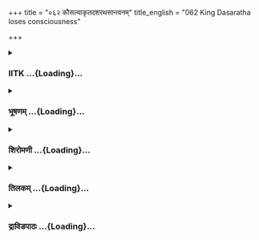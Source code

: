 +++
title = "०६२ कौसल्याकृतदशरथसान्त्वनम्"
title_english = "062 King Dasaratha loses consciousness"

+++
<div caption="श्रीराम-हरिसीताराममूर्ति-घनपाठिभ्यां वचनम्" class="audioEmbed" src="https://archive.org/download/Ramayana-recitation-Sriram-harisItArAmamUrti-Ghanapaati-v2/Kanda_2/Kanda_2_AYK-062-Kousalya_Krutha_Dashratha_Santhvanam.mp3"></div>

<div class="js_include collapsed" newlevelforh1="3" title="IITK" unfilled url="/purANam/rAmAyaNam/audIchya-pAThaH/iitk/2_ayodhyAkANDam/05-dasharatha-mRtyuH/062_kausalyAkRtadasharathasAntvanam.md">
<details><summary><h3>IITK ...{Loading}...</h3></summary>

Sudden flash of a thought in the mind of Dasaratha about an evil act
done by him in the past -- Dasaratha attributes present misfortune to
the past action -- seeks forgiveness of Kausalya.



#### श्लोकः
##### मूलम्
एवं तु क्रुद्धया राजा राममात्रा सशोकया।  
श्रावितः परुषं वाक्यं चिन्तयामास दुःखितः॥2.62.1॥

##### शब्दार्थः
क्रुद्धया in anger, सशोकया afflicted with sorrow, राममात्रा by Rama's mother, एवम् in that way, परुषम् harsh, वाक्यम् words, श्रावितः was forced to hear, राजा king, दुःखितः distressed, चिन्तयामास sadly reflected.

##### आङ्ग्लानुवादः
Forced to hear the harsh words of angry Kausalya, the king, deeply distressed, was absorbed in sad thought.



#### श्लोकः
##### मूलम्
चिन्तयित्वा स च नृपो मुमोह व्याकुलेन्द्रियः।  
अथ दीर्घीण कालेन संज्ञामाप परन्तपः॥2.62.2॥

##### शब्दार्थः
सः that, नृपः king, चिन्तयित्वा having thought over, व्याकुलेन्द्रियः with bewildered senses, मुमोह lost consciousness, अथ thereafter, परन्तपः tormentor of enemies, दीर्घेण कालेन  after a long while, संज्ञाम् the senses, आप regained.

##### आङ्ग्लानुवादः
The king (Dasaratha) tormentor of enemies, for a while, lost his consciousness, his senses bewildered. After a long time he regained his senses.



#### श्लोकः
##### मूलम्
स संज्ञामुपलभ्यैव दीर्घमुष्णं च निश्श्वसन्।  
कौसल्यां पार्श्वतो दृष्ट्वा पुन श्चिन्तामुपागमत्॥2.62.3॥

##### शब्दार्थः
सः he, संज्ञाम् senses, उपलभ्यैव after getting back, दीर्घम् deep, उष्णं च hot, निश्श्वसन् sighing, पार्श्वतः by the side, कौसल्याम् Kausalya, दृष्ट्वा having seen, पुनः again, चिन्ताम् anxieties, उपागमत् got into.

##### आङ्ग्लानुवादः
When he regained his senses, the king heaved deep, hot sighs. Seeing Kausalya by his side he relapsed into a state of anxiety.



#### श्लोकः
##### मूलम्
तस्य चिन्तयमानस्य प्रत्याभात्कर्म दुष्कृतम्।  
यदनेन कृतं पूर्वमज्ञानाच्छब्दवेधिना॥2.62.4॥

##### शब्दार्थः
चिन्तयमानस्य as he was thinking, तस्य his, पूर्वम् formerly, अनेन by such, शब्दवेधिना Capable of hitting the target by following the sound, अज्ञानात् without knowledge, यत् which, कृतम् has been committed, दुष्कृतम् sinful, कर्म act, प्रत्यभात् flashed back.

##### आङ्ग्लानुवादः
While he was thus reflecting on a sinful act he had inadvertently comitted long ago, the act of discharging an arrow that could hit its target following the sound, flashed in his mind.



#### श्लोकः
##### मूलम्
अमनास्तेन शोकेन रामशोकेन च प्रभुः।  
द्वाभ्यामपि महाराज श्शोकाभ्यामन्वतप्यत॥2.62.5॥

##### शब्दार्थः
तेन शोकेन with that grief, रामशोकेन with the grief of Rama's separation, अमनाः with a broken heart, प्रभुः lord, महाराजः maharaja, द्वाभ्याम् by both, शोकाभ्याम् अपि the sorrows also, अन्वतप्यत started regretting.

##### आङ्ग्लानुवादः
The great king, the lord with a broken heart started regretting deeply about both the grievous acts he had committed previously (one is shooting at the son of a sage and the other, banishing Rama).



#### श्लोकः
##### मूलम्
दह्यामानस् सशोकाभ्यां कौसल्यामाह भूपतिः।  
वेपमानोऽञ्जलिं कृत्वा प्रसादार्थमवाङ्मुखः॥2.62.6॥

##### शब्दार्थः
शोकाभ्याम् with those two sad incidents, दह्यमानः being afflicted, सः भूपतिः that king (Dasaratha), वेपमानः trembling, आवाङ्मुखः with his head bending downwards, प्रसादार्थम्  
to appease, अञ्जलिम् with folded palms, कृत्वा having made, कौशल्याम् to Kausalya, आह said.

##### आङ्ग्लानुवादः
Consumed by the double sorrow, the king trembling, with head down and folding his hands said to Kausalya in order to appease herः



#### श्लोकः
##### मूलम्
प्रसादये त्वां कौसल्ये रचितोऽयं मयाऽञ्जलिः।  
वत्सला चानृशंसा च त्वं हि नित्यं परेष्वपि॥2.62.7॥

##### शब्दार्थः
कौशल्ये O Kausalya, त्वाम् you, प्रसादये be merciful, मया by me, अयम् this, अञ्जलिः folded  palms, रचितः set, त्वम् you, परेष्वपि even towards enemies, नित्यम् always, वत्सला is affectionate, अनृशंसा च हि not cruel.

##### आङ्ग्लानुवादः
O Kausalya I entreat you with folded palms. Be merciful. Forever affectionate, you are not cruel even towards your enemies.



#### श्लोकः
##### मूलम्
भर्ता तु खलु नारीणां गुणवान्निर्गुणोऽपि वा।  
धर्मं विमृशमानानां प्रत्यक्षं देवि दैवतम्॥2.62.8॥

##### शब्दार्थः
देवि O Devi, धर्मम् righteousness, विमृशमानानाम् pondering over, नारीणाम् for women, गुणवान् virtuous, निर्गुणोपि वा or not virtuous, भर्ता husband, प्रत्यक्षम् visible, दैवतं खलु indeed god to them.

##### आङ्ग्लानुवादः
O Devi for women who have regard for righteousness, a husband, whether virtuous or not, is a god incarnate.



#### श्लोकः
##### मूलम्
सा त्वं धर्मपरा नित्यं दृष्टलोक परावरा।  
नार्हसे विप्रियं वक्तुं दुखिःताऽपि सुदुःखितम्॥2.62.9॥

##### शब्दार्थः
नित्यम् always, धर्मपरा righteousminded one, दृष्टलोकवरावरा knower of both the extremities, सा त्वम् such as you, दुःखितापि although grieved, सुदुःखितम् one who is weighed down with grief, विप्रियम् unpleasant words, वक्तुम् to speak, नार्हसि does not  
behove you.

##### आङ्ग्लानुवादः
You always adhere to righteousness. You have seen both the extremes (good and bad) of this world. Athough you yourself are in grief it does not behove you to speak unpleasant words to one who is suffering from a greater grief.



#### श्लोकः
##### मूलम्
तद्वाक्यं करुणं राज्ञः श्रुत्वा दीनस्य भाषितम्।  
कौसल्या व्यसृजद्बाष्पं प्रणालीव नवोदकम्॥2.62.10॥

##### शब्दार्थः
कौशल्या Kausalya, दीनस्य of the wretched, राज्ञः king's, करुणम् pitiable, भाषितम् utterances, तत् वाक्यम् those words, श्रुत्वा having heard, प्रणाली water conduit, नवोदकमिव like discharging fresh rainwater, बाष्पम् tears, व्यसृजत् shed.

##### आङ्ग्लानुवादः
Kausalya heard the pitiable words uttered by the king who was in a wretched condition. She shed tears like a water channel discharging fresh rainwater.



#### श्लोकः
##### मूलम्
सा मूर्ध्निबध्वा रुदती राज्ञः पद्ममिवाञ्जलिम्।  
सम्भ्रमादब्रवीत् त्रस्ता त्वरमाणाक्षरं वचः॥2.62.11॥

##### शब्दार्थः
सा that Kausalya, रुदती crying, पद्ममिव like lotus, राज्ञः king's, अञ्जलिम् folded palms,  मूर्ध्नि on her head, बध्वा setting, त्रस्ता frightened, सम्भ्रमात् out of emotion, त्वरमाणाक्षरम्   stumbling syllables, वचः words, अब्रवीत् said.

##### आङ्ग्लानुवादः
Frightened Kausalya, weeping and raising her palms folded like lotus on to her head,  and charged with emotions said with stumbling syllablesः



#### श्लोकः
##### मूलम्
प्रसीद शिरसा याचे भूमौ निपतितास्मि ते।  
याचितास्मि हता देव क्षन्तव्याऽहं न हि त्वया॥2.62.12॥

##### शब्दार्थः
देव O lord, प्रसोद be pleased, भूमौ on the earth, निपतिता अस्मि I have fallen down, शिरसा bowing down my head, याचे I beg of you, ते your (by you), याचिता besought, हता अस्मि I have been hit, अहम्  I, त्वया by you, न क्षन्तव्या हि unfit to be pardoned.

##### आङ्ग्लानुवादः
O lord, by falling on the ground at your feet, bowing my head I beg of you to be pleased. By your act of beseeching me, I have been badly hurt. I do deserve to be pardoned.



#### श्लोकः
##### मूलम्
नैषा हि सा स्त्री भवति श्लाघनीयेन धीमता।  
उभयोर्लोकयोर्वीर पत्या या सम्साद्यते॥2.62.13॥

##### शब्दार्थः
वीर O heroic one, या whoever, श्लाघनीयेन by the praiseworthy, धीमता sagacious one, पत्या by the husband, सम्प्रसाद्यते is appeased, सा एषा such this, स्त्री woman, उभयोः both, लोकयोः worlds, न भवति हि does not belong.

##### आङ्ग्लानुवादः
O heroic one a woman, who is entreated by her sagacious and praiseworthy husband, loses both the worlds.



#### श्लोकः
##### मूलम्
जानामि धर्मं धर्मज्ञ त्वां जाने सत्यवादिनम्।  
पुत्रशोकार्तया तत्तु मया किमपि भाषितम्॥2.62.14॥

##### शब्दार्थः
धर्मज्ञ O righteous one, धर्मम् righteousness, जानामि I know, त्वाम् you, सत्यवादिनम् truthful, जाने know, तु but, पुत्रशोकार्तया by one afflicted with grief over a son, मया by me, तत् that, किमपि somewhat improper, भाषितम् spoken.

##### आङ्ग्लानुवादः
O righteous one I know the path of dharma. I also know that you are a truthful. Afflicted with grief on account of my son, I spoke somewhat harshly.



#### श्लोकः
##### मूलम्
शोको नाशयते धैर्यं शोको नाशयते श्रुतम्।  
शोको नाशयते सर्वं नास्ति शोकसमो रिपुः॥2.62.15॥

##### शब्दार्थः
शोकः grief, धैर्यम् patience, नाशयते destroys, शोकः grief, श्रुतम् knowledge of the scriptures, नाशयते destroys, शोकः grief, सर्वम् everything, नाशयते destroys, शोकसमः equal to grief, रिपुः enemy, नास्ति not there.

##### आङ्ग्लानुवादः
Grief destroys fortitude. Grief destroys knowledge of the scriptures, grief destroys  everything. There is no enemy equal to grief.



#### श्लोकः
##### मूलम्
शक्य आपतितस् सोढुं प्रहारो रिपुहस्ततः।  
सोढुंमापतितश्शोकस्सुसूक्ष्मोऽपि न शक्यते॥2.62.16॥

##### शब्दार्थः
रिपुहस्तः from the enemy's hand, आपतितः suddenly fallen, प्रहारः blow, सोढुम् to endure, शक्यः possible, शोकः grief, सुसूक्ष्मोऽपि however slight, सोढुम् to endure, न शक्यते not possible.

##### आङ्ग्लानुवादः
One can endure an unexpected blow from the enemy's hand but to endure unexpected  grief, however slight it may be, is impossible.



#### श्लोकः
##### मूलम्
धर्मज्ञा श्श्रुतिमन्तोऽपि छिन्नधर्मार्थसंशयाः।  
यतयो वीर मुह्यन्ति शोकसम्मूढचेतसः॥2.62.17॥

##### शब्दार्थः
वीर O heroic one, धर्मज्ञाः men wellversed in ethics, श्रुतिमन्तः learned men, छिन्नधर्मार्थसंशयाः  those free from doubts about dharma and artha, यतयः अपि even ascetics,  शोकसम्मूढचेतसः with their senses overwhelmed with grief, मुह्यन्ति are deluded.

##### आङ्ग्लानुवादः
O heroic one even learned ascetics who are well versed in ethics and scriptures and who are free from doubts with regard to dharma and artha, are deluded by grief.



#### श्लोकः
##### मूलम्
वनवासाय रामस्य पञ्चरात्रोऽद्य गण्यते।  
य श्शोकहतहर्षायाः पञ्चवर्षोपमो मम॥2.62.18॥

##### शब्दार्थः
वनवासाय for exile in the forest, रामस्य Rama's, पञ्चरात्रः five nights, अद्य today, गण्यते has been counted, यः such a period, शोकहतहर्षायाः whose joy has been destroyed by sorrow, मम to me, पञ्चवर्षोपमः equal to five years.

##### आङ्ग्लानुवादः
This is the fifth night of Rama's exile, but it is like five years to me whose joy has been destroyed by sorrow.



#### श्लोकः
##### मूलम्
तं हि चिन्तयमानाया श्शोकोऽयं हृदि वर्धते।  
नदीनामिव वेगेन समुद्रसलिलं महत्॥2.62.19॥

##### शब्दार्थः
तम् Rama, चिन्तयमानायाः while thinking of, हृदि in my heart, अयम् this, शोकः sadness, नदीनाम् by river waters, वेगेन by speed, महत् great, समुद्रसलिलमिव like seawaters, वर्धते is increasing.

##### आङ्ग्लानुवादः
As I think of Rama, my heart swells with sorrow just as the ocean rises with rushing rivers.



#### श्लोकः
##### मूलम्
एवं हि कथयन्त्यास्तु कौसल्यायाश्शुभं वचः।  
मन्दरश्मिरभूत्सूर्यो रजनी चाभ्यवर्तत॥2.62.20॥

##### शब्दार्थः
कौशल्यायाः of Kausalya, एवम् in that manner, शुभम् auspicious, वचः words, कथयन्त्याः speaking, सूर्यः the Sun, मन्दरश्मिः आभूत् faded rays, रजनी च night, अभ्यवर्तत had set in.

##### आङ्ग्लानुवादः
While Kausalya was speaking these hearttouching words, the rays of the Sun began to fade and the night fell.



#### श्लोकः
##### मूलम्
तथा प्रसादितो वाक्यैर्देव्या कौसल्यया नृपः।  
शोकेन च समाक्रान्तो निद्राया वशन्तोमेयिवान्॥2.62.21॥

##### शब्दार्थः
देव्या by the queen, कौशल्यया by Kausalya, तथा like that, प्रसादितः consoled, नृपः king, शोकेन by sorrow, समाक्रान्तः च was overcome with grief, निद्रायाः sleep, वशम् influence of, एयिवान्  obtained.

##### आङ्ग्लानुवादः
Thus consoled by Kausalya the king, overcome with grief, came under the spell of sleep.  

#### समाप्तिः
 श्रीमद्रामायणे वाल्मीकीय आदिकाव्ये अयोध्याकाण्डे द्विषष्टितमस्सर्गः॥  
Thus ends the sixtysecond sarga in Ayodhyakanda of the holy Ramayana, the first epic composed by sage Valmiki.

</details>
</div>
<div class="js_include collapsed" newlevelforh1="3" title="भूषणम्" unfilled url="/purANam/rAmAyaNam/audIchya-pAThaH/TIkA/bhUShaNa_iitk/2_ayodhyAkANDam/05-dasharatha-mRtyuH/062_kausalyAkRtadasharathasAntvanam.md">
<details><summary><h3>भूषणम् ...{Loading}...</h3></summary>



एवं तु क्रुद्धया राजा राममात्रा सशोकया ।  

श्रावितः परुषं वाक्यं चिन्तयामास दुःखितः  ॥  २।६२।१  ॥   

चिन्तयित्वा स च नृपो मुमोह व्याकुलेन्द्रियः ।  

अथ दीर्घेण कालेन संज्ञामाप परन्तपः  ॥  २।६२।२  ॥   

एवमिति । चिन्तयामास अनया सत्यमेव कथितम् मया चान्यैरकृतपूर्वं महदकृत्यं
कृतं किमतः परं करोमीति चिन्तयामासेत्यर्थः  ॥  २।६२।१२  ॥   

  

स संज्ञामुपलभ्यैव दीर्घमुष्णञ्च निश्वसन् ।  

कौसल्यां पार्श्वतो दृष्ट्वा पुनश्चिन्तामुपागमत्  ॥  २।६२।३  ॥   

स संज्ञामिति । पुनश्चिन्तामुपागमत् "अत्युत्कटैः पुण्यपापैरिहैव
फलमश्नुते" इति न्यायेन प्रियपुत्रविश्लेषजं  

महदुःखमनुभवामि । एतद्धेतुभूतं किं कर्म कृतमिति पुनश्चिन्तां
प्राप्तवानित्यर्थः  ॥  २।६२।३  ॥   

  

तस्य चिन्तयमानस्य प्रत्यभात् कर्म दुष्कृतम् ।  

यदनेन कृतं पूर्वमज्ञानाच्छब्दवेधिना  ॥  २।६२।४  ॥   

तस्येति । दुष्कृतं कर्म मुनिकुमारवधरूपं कर्म प्रत्यभात् प्रतीतमभूत् ।
शब्दवेधिना शब्देन लक्ष्येण वेद्धुं शीलमस्यास्तीति शब्दवेधी, राजा बाणो वा
 ॥  २।६२।४  ॥   

  

अमनास्तेन शोकेन रामशोकेन च प्रभुः ।  

द्वाभ्यामपि महाराजः शोकाभ्यामन्वतप्यत  ॥  २।६२।५  ॥   

अमना इति । अमनाः अस्वस्थचित्तः, क्षुभितान्तःकरण इत्यर्थः । तेन
मुनिकुमारवधजनितेन  ॥  २।६२।५  ॥   

  

दह्यमानः स शोकाभ्यां कौसल्यामाह भूपतिः ।  

वेपमानो ऽञ्जलिं कृत्वा प्रसादार्थमवाङ्मुखः  ॥  २।६२।६  ॥   

दह्यमान इति । अवाङ्मुखः अवनतमुखः स्वकृतकौसल्याविषयाप्रियजन्यया लज्जया
भीत्या चेति भावः  ॥  २।६२।६  ॥   

  

प्रसादये त्वां कौसल्ये रचितो ऽयं मयाञ्जलिः ।  

वत्सला चानृशंसा च त्वं हि नित्यं परेष्वपि  ॥  २।६२।७  ॥   

भर्त्ता तु खलु नारीणां गुणवान्निर्गुणोपि वा ।  

धर्मं विमृशमानानां प्रत्यक्षं देवि दैवतम्  ॥  २।६२।८  ॥   

प्रसादय इति । परेष्वपि प्रतिकूलेष्वपि ।  ॥  २।६२।७८  ॥   

  

सा त्वं धर्मपरा नित्यं दृष्टलोकपरावरा ।  

नार्हसे विप्रियं वक्तुं दुःखितापि सुदुःखितम्  ॥  २।६२।९  ॥   

सा त्वमिति । दृष्टलोकपरावरा दृष्टौ लोके जने परावरौ उत्कर्षापकर्षौ यया सा
तथोक्ता । सुदुःखितं मां प्रतीति शेषः  ॥  २।६२।९  ॥   

  

तद्वाक्यं करुणं राज्ञः श्रुत्वा दीनस्य भाषितम् ।  

कौसल्या व्यसृजद्बाष्पं प्रणालीव नवोदकम्  ॥  २।६२।१०  ॥   

तद्वाक्यमिति । प्रणाली प्रासादादिषु दार्वादिनिर्मितजलनिर्गममार्गः ।
"द्वयोः प्रणाली पयसः पदव्याम्" इत्यमरः । नवोदकं वर्षजलम्  ॥  २।६२।१०  ॥   

  

सा मूर्ध्नि बध्वा रुदती राज्ञः पद्ममिवाञ्जलिम् ।  

सम्भ्रमादब्रवीत् त्रस्ता त्वरमाणाक्षरं वचः  ॥  २।६२।११  ॥   

सेति । राज्ञः अञ्जलिं पद्ममिव मूर्ध्नि बध्वा पाणिभ्यां गृहीत्वा ।
मूर्ध्नि बद्ध्वेत्यर्थः । त्रस्ता धर्माद्भीता  ॥  २।६२।११  ॥   

  

प्रसीद शिरसा याचे भूमौ निपतितास्मि ते ।  

याचितास्मि हता देव हन्तव्याहं नहि त्वया  ॥  २।६२।१२  ॥   

प्रसीदेति । भूमौ निपतितास्मि प्रणतास्मीत्यर्थः । कुतः ? यतः ते याचिता
त्वया याचिताहं हतास्मि अतः त्वयाहं हन्तव्या नहि संहर्तव्या नहि ।
एतदपराधशान्तये मम प्रहार एव त्वया कर्तव्यो न संहारो दास्या इवेत्यर्थः  ॥ 
२।६२।१२  ॥   

  

नैषा हि सा स्त्री भवति श्लाघनीयेन धीमता ।  

उभयोर्लोकयोर्वीर पत्या या सम्प्रसाद्यते  ॥  २।६२।१३  ॥   

नैषेति । श्लाघनीयेन स्वयंप्रसाद्येन पत्या लोके या संप्रसाद्यते सा स्त्री
उभयोर्लोकयोर्न भवति । ऐहिकामुष्मिकसुखभागिनी न भवतीत्यर्थः  ॥  २।६२।१३
 ॥   

  

जानामि धर्मं धर्मज्ञ त्वां जाने सत्यवादिनम् ।  

पुत्रशोकार्तया तत्तु मया किमपि भाषितम्  ॥  २।६२।१४  ॥   

शोको नाशयते धैर्यं शोको नाशयते श्रुतम् ।  

शोको नाशयते सर्वं नास्ति शोकसमो रिपुः  ॥  २।६२।१५  ॥   

जानामीति । किमपि अविचारितम् अनुचितं च तत् क्षन्तव्यमिति शेषः  ॥ 
२।६२।१४१५  ॥   

  

शक्य आपतितः सोढुं प्रहारो रिपुहस्ततः ।  

सोढुमापतितः शोकः सुसूक्ष्मोपि न शक्यते  ॥  २।६२।१६  ॥   

शक्य इति । आपतितः हठात्प्राप्तः  ॥  २।६२।१६  ॥   

  

वनवासाय रामस्य पञ्चरात्रो ऽद्य गण्यते ।  

यः शोकहतहर्षायाः पञ्चवर्षोपमो मम  ॥  २।६२।१७  ॥   

शोकस्य नूतनत्वादशक्यत्वमाह--वनवासायेति । वनवासाय वने वासं कर्तुम् ।
प्रस्थितस्य रामस्य पञ्चरात्रोद्य गण्यते वने पञ्चरात्रो वासो गण्यते ।
अत्र केचित् प्रथमायां रात्रौ तमसातीरे, द्वितीयरात्रौ जाह्नवीतीरे,
तृतीयरात्रौ गङ्गादक्षिणकूलस्थे वनस्पतौ, चतुर्थरात्रौ प्रयागे,
पञ्चमरात्रौ यमुनातीरे । ततः सुमन्त्रः षष्ठदिवसे रामश्चित्रकूटं
गमिष्यतीति वृत्तान्तं ज्ञात्वा तदहस्सायाह्नसमये अयोध्यां प्राप्तवान् ततो
ऽत्र पञ्चरात्रगणनमुपपद्यत इत्यूचिरे । अन्ये त्वाहुः--गङ्गातरणपर्यन्तं
वनवासत्वाभावात् ततःपरं वनस्पतिभरद्वाजाश्रमयमुनातीरचित्रकूटेषु चतस्त्रो
रात्रयः चतुर्थ्यां सुमन्त्रस्य निर्गभः पञ्चम्यामिदं वचनमिति,
एवंसत्यद्यपदस्वारस्यमिति । ननु सप्तपञ्चाशे सर्गे "भरद्वाजाभिगमनं प्रयागे
च सहासनम् । आगिरेर्गमनं तेषां तत्रस्थैरभिलक्षितम् । अनुज्ञातः सुमन्त्रोथ
योजयित्वा हयोत्तमान्  ॥ " इत्याद्यनन्तरं "ततः सायाह्नसमये तृतीयेऽहनि
सारथिः। अयोध्यां समनुप्राप्य निरानन्दां ददर्शह  ॥ " इत्युक्त्या
अयोध्यानिर्गमदिवसमारभ्य षष्ठे ऽहनि किल रामस्य चित्रकूटप्रवेशः अथ
चारेभ्यः सप्तमे अष्टमे वा सूतस्य तद्वृत्तान्तश्रवणं ततस्तृतीये ऽहनि
सूतस्यायोध्याप्रवेशः तत्कथं पञ्चरात्रय इति परिगण्यते ? उच्यते--तृतीये
ऽहनीत्यत्र अह्नस्तृतीयभाग इत्यर्थः । आगिरेर्गमनमित्यत्र
गमनोद्योगमित्यर्थः । तथाच "गुहेन सार्धं तत्रैव स्थितो ऽस्मि दिवसान्
बहून् । आशया यदि मां रामः पुनःशब्दापयेदिति" इत्यत्र बहूनित्युक्त्या
दिनत्रयं श्रृङ्गिबेरपुरे सूतस्य वासः । चतुर्थे दिने ऋजुमार्गेण
दिवारात्रमागतचारमुखात् रामस्य चित्रकूटप्रवेशोद्योगं निशम्य
तद्दिवससायंकाले वेगेनायोध्याप्रवेशः, तस्मिन् दिने कौसल्याह
पञ्चरात्रोद्यगण्यत इति, अतो न किंचिदनुपपन्नम्  ॥  २।६२।१७  ॥   

  

तं हि चिन्तयमानायाः शोको ऽयं हृदि वर्द्धते ।  

नदीनामिव वेगेन समुद्रसलिलं महत्  ॥  २।६२।१८  ॥   

तमिति । नदीवेगेन समुद्रवृद्धिरिति लोकवादः  ॥  २।६२।१८  ॥   

  

एवं हि कथयन्त्यास्तु कौसल्यायाः शुभं वचः ।  

मन्दरश्मिरभूत् सूर्यो रजनी चाभ्यवर्तत  ॥  २।६२।१९  ॥   

तथा प्रसादितो वाक्यैर्देव्या कौसल्यया नृपः ।  

शोकेन च समाक्रान्तो निद्राया वशमेयिवान्  ॥  २।६२।२०  ॥   

एवमिति । कथयन्त्याः कथयन्त्यामित्यर्थः । शुभं वचः अतिदुःखितावस्थायामपि
पत्यनुनयपरत्वात् वचसः शुभत्वम्  ॥  २।६२।१९२०  ॥   

  

इत्यार्षे श्रीरामायणे वाल्मीकीये आदिकाव्ये श्रीमदयोध्याकाण्डे
द्विषष्टितमः सर्गः  ॥  ६२  ॥   

इति श्रीगोविन्दराजविरचिते श्रीरामायणभूषणे पीताम्बराख्याने
अयोध्याकाण्डव्याख्याने द्विषष्टितमः सर्गः  ॥  ६२  ॥   



</details>
</div>
<div class="js_include collapsed" newlevelforh1="3" title="शिरोमणी" unfilled url="/purANam/rAmAyaNam/audIchya-pAThaH/TIkA/shiromaNI_iitk/2_ayodhyAkANDam/05-dasharatha-mRtyuH/062_kausalyAkRtadasharathasAntvanam.md">
<details><summary><h3>शिरोमणी ...{Loading}...</h3></summary>



राजवृत्तं बोधयन्नाह-- एवमिति । क्रुद्धया प्रातिभासिकक्रोधविशिष्टया
राममात्रा परुषं कठिनत्वेन प्रतीयमानं वाक्यं श्रावितो राजा चिन्तयामास  ॥ 
२।६२।१  ॥   

  

चिन्तयित्वेति । मोहव्याकुलितेन्िद्रयो राजा दीर्घेण अनल्पेन कालेन
सञ्ज्ञां बहिःपदार्थविषयकज्ञानमाप  ॥  २।६२।२  ॥   

  

स इति । उपलभ्य प्राप्य पार्श्वतः पार्श्वे कौशल्यां दृष्ट्वा
चिन्तामुपागमत्  ॥  २।६२।३  ॥   

  

तस्येति । चिन्तयमानस्य तस्य राज्ञः अज्ञानादयं क्रूरमृगभिन्न इति
ज्ञानाभावाच्छब्दवेधिना शब्दमेव लक्षीकृत्य विध्यतीति शब्दवेधी तेन बाणेन
करणेन यदानेन राज्ञा दुष्कृतं कर्म कृतं तत्कर्म
प्रत्यभाद्बुद्धिविषयत्वमगच्छत्  ॥  २।६२।४  ॥   

  

दुष्कृतस्वरूपं तु स्वयमेव वक्ष्यति-- अमना इति । तेन
स्मृतिविषयीभूतदुष्कृतजनितेन शोकेन रामशोकेन च महाराजः अमनाः दुर्मना
अभवदिति शेषः । अत एव द्वाभ्यां शोकाभ्यामभितप्यते अभ्यतप्यत  ॥  २।६२।५
 ॥   

  

दह्यमान इति । प्रसादार्थं कौशल्याप्रीत्यर्थमञ्जलिं कृत्वा अवाङ्मुखः
उदासीनमुखदर्शनसहनासमर्थत्वेन अवनतमुखः अत एव वेपमानो राजा कौशल्यामाह  ॥ 
२।६२।६  ॥   

  

वचनाकारमाह-- प्रसादय इति । यतः परेषु शत्रुष्वपि त्वं वत्सला अत एव
अनृशंसा क्रूरतारहिता त्वमसि अतस्त्वां प्रसादये  ॥  २।६२।७  ॥   

  

भर्तेति । धर्मं विमृशमानानां विचारयन्तीनां नारीणां गुणवान्निर्गुणो वा
भर्ता दैवतं देवता तासां पतिभिन्नं दैवतं नास्तीत्यर्थः  ॥  २।६२।८  ॥   

  

सेति । सा ज्ञातसकलधर्मतत्त्वा अत एव धर्मपरा अत एव दृष्टलोकपरावरा दृष्टौ
निश्चितौ लोकपरावरौ जनानामुत्तममध्यमत्वे यया सा त्वं दुःखितापि प्रियं
भर्तारं विप्रियं वक्तुं नार्हसे अर्हसि  ॥  २।६२।९  ॥   

  

तदिति । तत्करुणं वाक्यं श्रुत्वा बाष्पमश्रु व्यसृजत् । तत्र दृष्टान्तः
प्रणाली प्रासादादिषु निर्मितजलनिर्गममार्गः नवादेकं वृष्टिजलमिव "द्वयोः
प्रणाली पयसः पदव्याम्" इत्यमरः  ॥  २।६२।१०  ॥   

  

सेति । रुदती त्रस्ता पतिविषयकस्वापराधहेतुकत्रासविशिष्टा सा कौशल्या
राज्ञः अञ्जलिं बद्धयुगलकरं पद्ममिव मूर्ध्नि स्वशिरसि बद्धा धृत्वा
सम्भ्रमादत्यादरात्त्वरमाणं अतिवेगविशिष्टमक्षरं यस्मिंस्तद्वचः अब्रवीत्
 ॥  २।६२।११  ॥   

  

वचनाकारमाह-- प्रसीदेति । ते अग्रे भूमौ निपतिता कृतप्रणामास्मि हे देव हता
पुत्रवियोगपीडिता ऽहं त्वया न हन्तव्या स्वदैन्यवचनोक्त्या न पीडयितव्या
इत्यहं याचिता याचनकर्त्री पूर्वं कर्माविवक्षया कर्तरि निष्ठा ।
"क्षन्तव्याहं नहि त्वया" इति भट्टपाठस्तत्र त्वयाहं न हता पीडिता किन्तु
मन्थरया पीडितेत्यर्थः  ॥  २।६२।१२  ॥   

  

नेति । उभयोर्लोकयोः श्लाघनीयेन पत्या या स्त्री सम्प्रसाद्यते सा स्त्री
लोके नास्ति । एतेन स्वभाग्यवत्तातिशयः सूचितः  ॥  २।६२।१३  ॥   

  

जानामीति । हे धर्मज्ञ धर्मं पतिः परुषं न वक्तव्यं इत्यादिरीतिं जानामि
त्वां सत्यवादिनं च जाने । तथापि पुत्रशोकार्तया मया तत्परुषाभासं किमपि
भाषितम् । तुस्तथाप्यर्थे  ॥  २।६२।१४  ॥   

  

शोकस्याकार्यकारित्वं बोधयन्ती आह-- शोक इति । श्रुतं
शास्त्रश्रवणजनितनिश्चितधर्ममतः सर्वं यश आदिकं नाशयते  ॥  २।६२।१५  ॥   

  

शक्यमिति । रिपुहस्ततः आपतितः प्रहारः आयुधादिः सोढुं शक्यं आपतितः
विधिवशात्प्राप्तः  

सुसूक्ष्मो ऽपि शोकः सोढुं न शक्यते शक्यमिति सामान्ये नपुंसकम्  ॥  २।६२।१६
 ॥   

  

शोकस्य चिरकालस्थायित्वं बोधयन्ती आह-- वनेति । वनवासाय गतस्य रामस्य अद्य
इदानीं यः पञ्चरात्रो गतः सः पञ्चरात्रः शोकहतहर्षाया मम अत्रास्मिन्समये
पञ्चवर्षोपमो गण्यते ज्ञायते  ॥  २।६२।१७  ॥   

  

तमिति । तं रामं चिन्तयमानायाः मे अयं शोकः हृद्येव वर्धते न
बहिर्गच्छतीत्यर्थः । तत्र दृष्टान्तः नदीनां वेगेन महत्समुद्रसलिलमिव एतेन
शोकस्य स्थिरत्वं ध्वनितम्  ॥  २।६२।१८  ॥   

  

एवमिति । कौशल्याया एवमनेन प्रकारेण कथयन्त्याः सत्याः सूर्यो
मन्दरश्मिरभूदत एव रजनी रात्रिः अभ्यवर्तत  ॥  २।६२।१९  ॥   

  

अथेति । शोकेन समाक्रान्तः कौशल्यया प्रह्लादितो नृपः, निद्राया
वशमेयिवान्प्राप्तः  ॥  २।६२।२०  ॥   

  

इति श्रीमद्वाल्मीकीयरामायणव्याख्याने रामायणशिरोमणावयोध्याकाण्डे
द्विषष्टितमः सर्गः  ॥  २।६२  ॥   

  

  



</details>
</div>
<div class="js_include collapsed" newlevelforh1="3" title="तिलकम्" unfilled url="/purANam/rAmAyaNam/audIchya-pAThaH/TIkA/tilaka_iitk/2_ayodhyAkANDam/05-dasharatha-mRtyuH/062_kausalyAkRtadasharathasAntvanam.md">
<details><summary><h3>तिलकम् ...{Loading}...</h3></summary>



एवं कौसल्याक्रूरवचोभीतस्य राज्ञो ऽञ्जलिपर्यन्तं दैन्यं दृष्ट्वा
राजानमनुनयति एवं त्विति । चिन्तयामासानयोच्यमानं सर्वं सत्यं किमिह
कर्तव्यमिति विचारयामास  ॥  २।६२।१  ॥   

  

मोहव्याकुलितेन्द्रियः जात इति शेषः  ॥  २।६२।२  ॥   

  

चिन्तामुपागमत्पुत्रविश्लेषजदुःखसाधनं कर्म ममेति चिन्तामाप  ॥  २।६२।३  ॥   

  

प्रत्यभात्प्रतिभातम् दुष्कृतं कर्म मुनिकुमारवधरूपं शब्दमेव लक्ष्यदेशस्थं
प्राप्य विध्यतीति शब्दवेधी  ॥  २।६२।४  ॥   

  

अमना दुर्मनाः तेन शोकेन मुनिकुमारवधजेन शोकेन  ॥  २।६२।५  ॥   

  

अवाङ्मुखः स्वकृततदप्रियस्मरणाल्लज्जया  ॥  २।६२।६  ॥   

  

परेष्वपि शत्रुष्वपि  ॥  २।६२।७  ॥   

  

विमृशमानानां जानतीनाम्  ॥  २।६२।८  ॥   

  

दृष्टौ लोके परावरावुत्कर्षापकर्षौ यया सा अपकृष्टा अपि भर्तारमेवं न
वदन्तीति भावः  ॥  २।६२।९  ॥   

  

प्रणाली प्रासादादौ जलनिर्गममार्गः नवोदकं वर्षजलम्  ॥  २।६२।१०  ॥   

  

स्वानुनयाय राज्ञा कृतं राज्ञो ऽञ्जलिं पाणिभ्यां गृहीत्वा पद्ममिव
मूर्ध्नि बद्धा रुदती त्रस्ता अहमपि कैकेयीवत्पतिशोककारिवचनादिकं
प्राप्तवतीति भीता संभ्रमाद्राज्ञ्यत्यादराद्वच आह  ॥  २।६२।११  ॥   

  

भूमौ निपतितास्मि साष्टाङ्गं प्रणमामि हे देव त्वया याचिताहमनुनीताहं
हतास्मि ईश्वरेप्सितवैपरीत्यस्यान्याय्यत्वात् अतस्त्वया क्षन्तव्या न
किंतु दासीवत्प्रहर्तव्येत्यर्थः  ॥  २।६२।१२  ॥   

  

एषा हि लोके सा स्त्री कुलस्त्री न भवति या उभयोः श्लाघनीयेन पत्या
संप्रसाद्यते  ॥  २।६२।१३  ॥   

  

किमप्यत्यनुचितं भाषितं तत्क्षन्तव्यमिति शेषः  ॥  २।६२।१४  ॥   

  

शोक एवमाद्यमनुचितव्यवहारप्रवर्तक इत्याह शोक इत्यादि  ॥  २।६२।१५  ॥   

  

सुसूक्ष्मो ऽपि शोकः सोढुं न शक्यते किं पुनर्महानिति शेषः  ॥  २।६२।१६  ॥   

  

स्वशोकस्य महत्त्वं दर्शयति वनेति । पञ्चरात्र इत्यस्य गत इति शेषः । तत्र
प्रथमा तमसातीरे, द्वितीया गुहपुरे, तृतीया गङ्गातीरे, चतुर्थी प्रयागे,
पञ्चमी यमुनातीरे, षष्ठी चित्रकूटे तद्दिने सुमन्त्रस्यायोध्याप्राप्तिः अत
एवाग्रे षष्ठीति दशरथोक्तिः । अथवाद्यदिने संपूर्णदिनं स्वनिकटे स्थितत्वेन
स्वदेशे तमसातीरे एव स्थितत्वेन तद्दिनमगणय्य कौसल्ययाद्य पञ्चरात्रो गण्यत
इत्युक्तम् राजा तु तमपि गृहीत्वा षष्ठीति वक्ष्यति । यत्तु कतकेन
निर्गमनात्सप्तरात्रः सुमन्त्रागमनदिने इत्युक्तम्, तदज्ञानात्
गङ्गोत्तरणदिनात्तृतीये ऽहनि चारप्रतिनिवृत्त्युत्तरं सायाह्ने तद्दिन एव
सुमन्त्रप्रस्थानस्य वक्तुं शक्यत्वात् रामस्य निर्गमनाद्दिने षष्ठे इति
पूर्वलिखितपाद्मविरोधाच्च  ॥  २।६२।१७  ॥   

  

नदीनां वेगेन समुद्रसलिलमिवेत्युत्प्रेक्षामात्रं न तु तस्य तेन
वृद्धिरित्याहुः । परे तु महत्समुद्रसलिलं वेगेन चन्द्रोदयवृद्धिवेगे
नदीनां हृदि तटद्वयान्तरे यथा वर्धत इत्यर्थः । समुद्रगामिनदीनां
चन्द्रोदयकालिकसमुद्रवृद्धया वृद्धेः कियद्दूरमद्याप्युपलम्भादित्याहुः  ॥ 
२।६२।१८  ॥   

  

शुभं वचो ऽतिदुःखिताया अपि पत्यनुनयपरत्वाद्वचसः शुभत्वम्  ॥ 
२।६२।१९,२० ॥   

  

इति श्रीरामाभिरामे श्रीरामीये रामायणतिलके वाल्मीकीय आदिकाव्ये
ऽयोध्याकाण्डे द्विषष्टितमः सर्गः  ॥  २।६२  ॥   

  

  



</details>
</div>
<div class="js_include collapsed" newlevelforh1="3" title="द्राविडपाठः" unfilled url="/purANam/rAmAyaNam/drAviDapAThaH/2_ayodhyAkANDam/05-dasharatha-mRtyuH/062_kausalyAkRtadasharathasAntvanam.md">
<details><summary><h3>द्राविडपाठः ...{Loading}...</h3></summary>



  
एवं तु क्रुद्धया राजा राममात्रा सशोकया।  
श्रावितः परुषं वाक्यं चिन्तयामास दुःखितः ॥ 2.62.1 ॥   
चिन्तयित्वा स च नृपो मुमोह व्याकुलेन्द्रियः।  
अथ दीर्घेण कालेन सञ्ज्ञामाप परन्तपः ॥ 2.62.2 ॥   
स सञ्ज्ञामुपलभ्यैव दीर्घमुष्णञ्च निश्वसन्।  
कौसल्यां पार्श्वतो दृष्ट्वा पुनश्चिन्तामुपागमत् ॥ 2.62.3 ॥   
तस्य चिन्तयमानस्य प्रत्यभात् कर्म दुष्कृतम्।  
यदनेन कृतं पूर्वमज्ञानाच्छब्दवेधिना ॥ 2.62.4 ॥   
अमनास्तेन शोकेन रामशोकेन च प्रभुः।  
द्वाभ्यामपि महाराजः शोकाभ्यामन्वतप्यत ॥ 2.62.5 ॥   
दह्यमानः स शोकाभ्यां कौसल्यामाह भूपतिः।  
वेपमानोऽञ्जलिं कृत्वा प्रसादार्थमवाङ्मुखः ॥ 2.62.6 ॥   
प्रसादये त्वां कौसल्ये रचितोऽयं मयाञ्जलिः।  
वत्सला चानृशंसा च त्वं हि नित्यं परेष्वपि ॥ 2.62.7 ॥   
भर्त्ता तु खलु नारीणां गुणवान्निर्गुणोपि वा।  
धर्मं विमृशमानानां प्रत्यक्षं देवि दैवतम् ॥ 2.62.8 ॥   
सा त्वं धर्मपरा नित्यं दृष्टलोकपरावरा।  
नार्हसे विप्रियं वक्तुं दुःखितापि सुदुःखितम् ॥ 2.62.9 ॥   
तद्वाक्यं करुणं राज्ञः श्रुत्वा दीनस्य भाषितम्।  
कौसल्या व्यसृजद्बाष्पं प्रणालीव नवोदकम् ॥ 2.62.10 ॥   
सा मूर्ध्नि बध्वा रुदती राज्ञः पद्ममिवाञ्जलिम्।  
सम्भ्रमादब्रवीत् त्रस्ता त्वरमाणाक्षरं वचः ॥ 2.62.11 ॥   
प्रसीद शिरसा याचे भूमौ निपतितास्मि ते।  
याचितास्मि हता देव हन्तव्याहं नहि त्वया ॥ 2.62.12 ॥   
उभयोर्लोकयोर्वीर पत्या या सम्प्रसाद्यते।  
ऐहिकामुष्मिकसुखभागिनी न भवतीत्यर्थः** ॥ 2.62.13 ॥   
जानामि धर्मं धर्मज्ञ त्वां जाने सत्यवादिनम्।  
पुत्रशोकार्तया तत्तु मया किमपि भाषितम् ॥ 2.62.14 ॥   
शोको नाशयते धैर्यं शोको नाशयते श्रुतम्।  
शोको नाशयते सर्वं नास्ति शोकसमो रिपुः ॥ 2.62.15 ॥   
शक्य आपतितः सोढुं प्रहारो रिपुहस्ततः।  
सोढुमापतितः शोकः सुसूक्ष्मोपि न शक्यते ॥ 2.62.16 ॥   
वनवासाय रामस्य पञ्चरात्रोऽद्य गण्यते।  
यः शोकहतहर्षायाः पञ्चवर्षोपमो मम ॥ 2.62.17 ॥   
तं हि चिन्तयमानायाः शोकोऽयं हृदि वर्द्धते।  
नदीनामिव वेगेन समुद्रसलिलं महत् ॥ 2.62.18 ॥   
एवं हि कथयन्त्यास्तु कौसल्यायाः शुभं वचः।  
मन्दरश्मिरभूत् सूर्यो रजनी चाभ्यवर्तत ॥ 2.62.19 ॥   
तथा प्रसादितो वाक्यैर्देव्या कौसल्यया नृपः।  
शोकेन च समाक्रान्तो निद्राया वशमेयिवान् ॥ 2.62.20 ॥   

</details>
</div>
